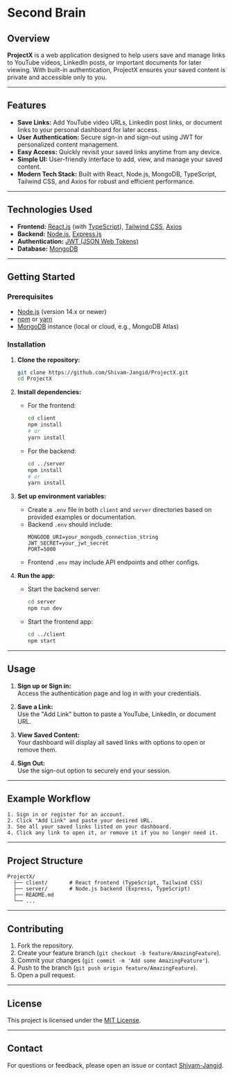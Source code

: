 # Second Brain

## Overview

**ProjectX** is a web application designed to help users save and manage links to YouTube videos, LinkedIn posts, or important documents for later viewing. With built-in authentication, ProjectX ensures your saved content is private and accessible only to you.

---

## Features

- **Save Links:** Add YouTube video URLs, LinkedIn post links, or document links to your personal dashboard for later access.
- **User Authentication:** Secure sign-in and sign-out using JWT for personalized content management.
- **Easy Access:** Quickly revisit your saved links anytime from any device.
- **Simple UI:** User-friendly interface to add, view, and manage your saved content.
- **Modern Tech Stack:** Built with React, Node.js, MongoDB, TypeScript, Tailwind CSS, and Axios for robust and efficient performance.

---

## Technologies Used

- **Frontend:** [React.js](https://reactjs.org/) (with [TypeScript](https://www.typescriptlang.org/)), [Tailwind CSS](https://tailwindcss.com/), [Axios](https://axios-http.com/)
- **Backend:** [Node.js](https://nodejs.org/), [Express.js](https://expressjs.com/)
- **Authentication:** [JWT (JSON Web Tokens)](https://jwt.io/)
- **Database:** [MongoDB](https://www.mongodb.com/)

---

## Getting Started

### Prerequisites

- [Node.js](https://nodejs.org/) (version 14.x or newer)
- [npm](https://www.npmjs.com/) or [yarn](https://yarnpkg.com/)
- [MongoDB](https://www.mongodb.com/) instance (local or cloud, e.g., MongoDB Atlas)

### Installation

1. **Clone the repository:**
   ```bash
   git clone https://github.com/Shivam-Jangid/ProjectX.git
   cd ProjectX
   ```

2. **Install dependencies:**
   - For the frontend:
     ```bash
     cd client
     npm install
     # or
     yarn install
     ```
   - For the backend:
     ```bash
     cd ../server
     npm install
     # or
     yarn install
     ```

3. **Set up environment variables:**
   - Create a `.env` file in both `client` and `server` directories based on provided examples or documentation.
   - Backend `.env` should include:
     ```
     MONGODB_URI=your_mongodb_connection_string
     JWT_SECRET=your_jwt_secret
     PORT=5000
     ```
   - Frontend `.env` may include API endpoints and other configs.

4. **Run the app:**
   - Start the backend server:
     ```bash
     cd server
     npm run dev
     ```
   - Start the frontend app:
     ```bash
     cd ../client
     npm start
     ```

---

## Usage

1. **Sign up or Sign in:**  
   Access the authentication page and log in with your credentials.

2. **Save a Link:**  
   Use the "Add Link" button to paste a YouTube, LinkedIn, or document URL.

3. **View Saved Content:**  
   Your dashboard will display all saved links with options to open or remove them.

4. **Sign Out:**  
   Use the sign-out option to securely end your session.

---

## Example Workflow

```plaintext
1. Sign in or register for an account.
2. Click "Add Link" and paste your desired URL.
3. See all your saved links listed on your dashboard.
4. Click any link to open it, or remove it if you no longer need it.
```

---

## Project Structure

```
ProjectX/
  ├── client/       # React frontend (TypeScript, Tailwind CSS)
  ├── server/       # Node.js backend (Express, TypeScript)
  ├── README.md
  └── ...
```

---

## Contributing

1. Fork the repository.
2. Create your feature branch (`git checkout -b feature/AmazingFeature`).
3. Commit your changes (`git commit -m 'Add some AmazingFeature'`).
4. Push to the branch (`git push origin feature/AmazingFeature`).
5. Open a pull request.

---

## License

This project is licensed under the [MIT License](LICENSE).

---

## Contact

For questions or feedback, please open an issue or contact [Shivam-Jangid](https://github.com/Shivam-Jangid).
